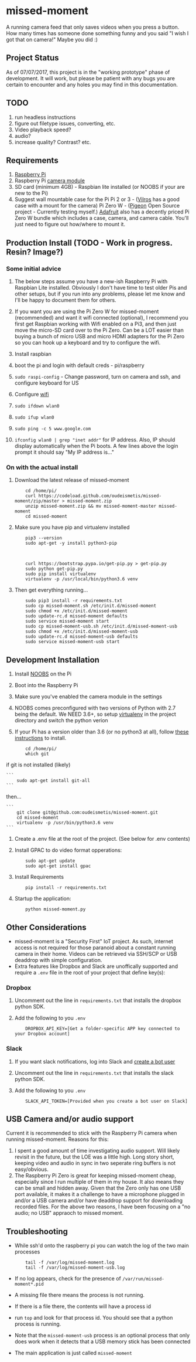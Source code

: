 # missed-moment

A running camera feed that only saves videos when you press a button. How many times has someone done something funny and you said "I wish I got that on camera!" Maybe you did :)

## Project Status

As of 07/07/2017, this project is in the "working prototype" phase of development. It will work, but please be patient with any bugs you are certain to encounter and any holes you may find in this documentation.

## TODO

1. run headless instructions
1. figure out filetype issues, converting, etc.
1. Video playback speed?
1. audio?
1. increase quality? Contrast? etc.

## Requirements

1. [Raspberry Pi](https://www.raspberrypi.org/products/)
1. Raspberry Pi [camera module](https://www.raspberrypi.org/products/camera-module-v2/)
1. SD card (minimum 4GB) - Raspbian lite installed (or NOOBS if your are new to the Pi)
1. Suggest wall mountable case for the Pi
Pi 2 or 3 - ([Vilros](http://www.vilros.com/) has a good case with a mount for the camera)
Pi Zero W - ([Pigeon](https://www.thingiverse.com/thing:2230707/#files) Open Source project - Currently testing myself.)
[Adafruit](https://www.adafruit.com/product/3414) also has a decently priced Pi Zero W bundle which includes a case, camera, and camera cable. You'll just need to figure out how/where to mount it.

## Production Install (TODO - Work in progress. Resin? Image?)

### Some initial advice
1. The below steps assume you have a new-ish Raspberry Pi with Raspbian Lite installed. Obviously I don't have time to test older Pis and other setups, but if you run into any problems, please let me know and I'll be happy to document them for others.
1. If you want you are using the Pi Zero W for missed-moment (recommended) and want it wifi connected (optional), I recommend you first get Raspbian working with Wifi enabled on a Pi3, and then just move the micro-SD card over to the Pi Zero. Can be a LOT easier than buying a bunch of micro USB and micro HDMI adapters for the Pi Zero so you can hook up a keyboard and try to configure the wifi.

1. Install raspbian
1. boot the pi and login with default creds - pi/raspberry
1. `sudo raspi-config` - Change password, turn on camera and ssh, and configure keyboard for US
1. Configure [wifi](https://www.raspberrypi.org/documentation/configuration/wireless/wireless-cli.md)
1. `sudo ifdown wlan0`
1. `sudo ifup wlan0`
1. `sudo ping -c 5 www.google.com`
1. `ifconfig wlan0 | grep "inet addr"` for IP address. Also, IP should display automatically when
   the Pi boots. A few lines above the login prompt it should say "My IP address is..."

### On with the actual install
1. Download the latest release of missed-moment
    ```
        cd /home/pi/
        curl https://codeload.github.com/oudeismetis/missed-moment/zip/master > missed-moment.zip
        unzip missed-moment.zip && mv missed-moment-master missed-moment
        cd missed-moment
    ```
1. Make sure you have pip and virtualenv installed

    ```
        pip3 --version
        sudo apt-get -y install python3-pip



        curl https://bootstrap.pypa.io/get-pip.py > get-pip.py
        sudo python get-pip.py
        sudo pip install virtualenv
        virtualenv -p /usr/local/bin/python3.6 venv
    ```
1. Then get everything running...

    ```
        sudo pip3 install -r requirements.txt
        sudo cp missed-moment.sh /etc/init.d/missed-moment
        sudo chmod +x /etc/init.d/missed-moment
        sudo update-rc.d missed-moment defaults
        sudo service missed-moment start
        sudo cp missed-moment-usb.sh /etc/init.d/missed-moment-usb
        sudo chmod +x /etc/init.d/missed-moment-usb
        sudo update-rc.d missed-moment-usb defaults
        sudo service missed-moment-usb start
    ```

## Development Installation

1. Install [NOOBS](https://www.raspberrypi.org/downloads/noobs/) on the Pi
1. Boot into the Raspberry Pi
1. Make sure you've enabled the camera module in the settings
1. NOOBS comes preconfigured with two versions of Python with 2.7 being the default. We NEED 3.6+, so setup [virtualenv](http://docs.python-guide.org/en/latest/dev/virtualenvs/) in the project directory and switch the python verion
1. If your Pi has a version older than 3.6 (or no python3 at all), follow [these instructions](https://liftcodeplay.com/2017/06/30/how-to-install-python-3-6-on-raspbian-linux-for-raspberry-pi/) to install.

    ```
        cd /home/pi/
        which git
    ```

if git is not installed (likely)

    ```
        sudo apt-get install git-all
    ```

then...

    ```
        git clone git@github.com:oudeismetis/missed-moment.git
        cd missed-moment
        virtualenv -p /usr/bin/python3.6 venv
    ```


1. Create a .env file at the root of the project. (See below for .env contents)
1. Install GPAC to do video format opperations:

    ```
        sudo apt-get update
        sudo apt-get install gpac
    ```

1. Install Requirements

    ```
        pip install -r requirements.txt
    ```
1. Startup the application:

    ```
        python missed-moment.py
    ```

## Other Considerations

- missed-moment is a "Security First" IoT project. As such, internet access is not required for those paranoid about a constant running camera in their home. Videos can be retrieved via SSH/SCP or USB deaddrop with simple configuration.
- Extra features like Dropbox and Slack are unoffically supported and require a `.env` file in the root of your project that define key(s):


### Dropbox
1. Uncomment out the line in `requirements.txt` that installs the dropbox python SDK.
1. Add the following to you `.env`

    ```
        DROPBOX_API_KEY=[Get a folder-specific APP key connected to your Dropbox account]
    ```

### Slack
1. If you want slack notifications, log into Slack and [create a bot user](https://api.slack.com/bot-users)
1. Uncomment out the line in `requirements.txt` that installs the slack python SDK.
1. Add the following to you `.env`

    ```
        SLACK_API_TOKEN=[Provided when you create a bot user on Slack]
    ```

## USB Camera and/or audio support
Current it is recommended to stick with the Raspberry Pi camera when running missed-moment. Reasons for this:
1. I spent a good amount of time investigating audio support. Will likely revisit in the future,
   but the LOE was a little high. Long story short, keeping video and audio in sync in two seperate
   ring buffers is not easy/obvious.
1. The Raspberry Pi Zero is great for keeping missed-moment cheap, especially since I run multiple
   of them in my house. It also means they can be small and hidden away. Given that the Zero only
   has one USB port available, it makes it a challenge to have a microphone plugged in and/or a USB
   camera and/or have deaddrop support for downloading recorded files. 
For the above two reasons, I have been focusing on a "no audio; no USB" appraoch to missed moment.

## Troubleshooting

- While ssh'd onto the raspberry pi you can watch the log of the two main processes

    ```
        tail -f /var/log/missed-moment.log
        tail -f /var/log/missed-moment-usb.log
    ```

- If no log appears, check for the presence of `/var/run/missed-moment*.pid`
- A missing file there means the process is not running.
- If there is a file there, the contents will have a process id
- run `top` and look for that process id. You should see that a python process is running.
- Note that the `missed-moment-usb` process is an optional process that only does work when it detects that a USB memory stick has been connected
- The main application is just called `missed-moment`

